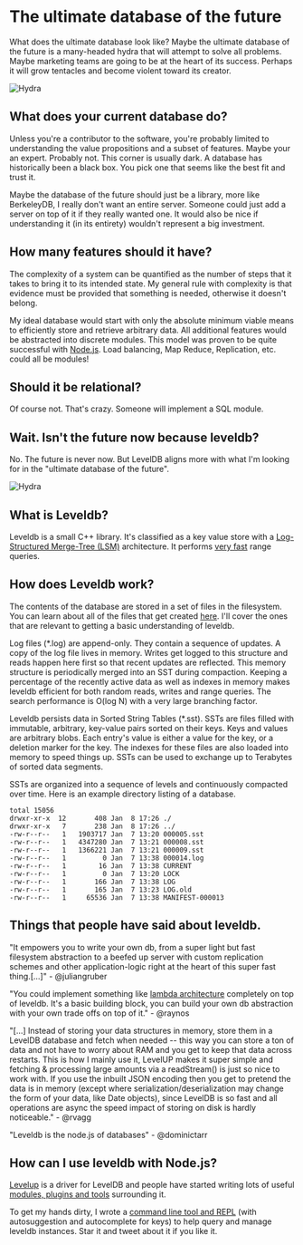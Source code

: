 # The ultimate database of the future
What does the ultimate database look like? Maybe the ultimate database of the future is a many-headed hydra that will attempt to solve all problems. Maybe marketing teams are going to be at the heart of its success. Perhaps it will grow tentacles and become violent toward its creator.

![Hydra](img/pictures/hydra.jpg)

## What does your current database do?
Unless you're a contributor to the software, you're probably limited to understanding the value propositions and a subset of features. Maybe your an expert. Probably not. This corner is usually dark. A database has historically been a black box. You pick one that seems like the best fit and trust it.

Maybe the database of the future should just be a library, more like BerkeleyDB, I really don't want an entire server. Someone could just add a server on top of it if they really wanted one. It would also be nice if understanding it (in its entirety) wouldn't represent a big investment.

## How many features should it have?
The complexity of a system can be quantified as the number of steps that it takes to bring it to its intended state. My general rule with complexity is that evidence must be provided that something is needed, otherwise it doesn't belong.

My ideal database would start with only the absolute minimum viable means to efficiently store and retrieve arbitrary data. All additional features would be abstracted into discrete modules. This model was proven to be quite successful with [Node.js][1337]. Load balancing, Map Reduce, Replication, etc. could all be modules!

## Should it be relational?
Of course not. That's crazy. Someone will implement a SQL module.

## Wait. Isn't the future now because leveldb?
No. The future is never now. But LevelDB aligns more with what I'm looking for in the "ultimate database of the future".

![Hydra](img/pictures/bucket.png)

## What is Leveldb? 
Leveldb is a small C++ library. It's classified as a key value store with a [Log-Structured Merge-Tree (LSM)][1234] architecture. It performs [very fast][1000] range queries.

## How does Leveldb work?
The contents of the database are stored in a set of files in the filesystem. You can learn about all of the files that get created [here][8080]. I'll cover the ones that are relevant to getting a basic understanding of leveldb.

Log files (*.log) are append-only. They contain a sequence of updates. A copy of the log file lives in memory. Writes get logged to this structure and reads happen here first so that recent updates are reflected. This memory structure is periodically merged into an SST during compaction. Keeping a percentage of the recently active data as well as indexes in memory makes leveldb efficient for both random reads, writes and range queries. The search performance is O(log N) with a very large branching factor.

Leveldb persists data in Sorted String Tables (*.sst). SSTs are files filled with immutable, arbitrary, key-value pairs sorted on their keys. Keys and values are arbitrary blobs. Each entry's value is either a value for the key, or a deletion marker for the key. The indexes for these files are also loaded into memory to speed things up. SSTs can be used to exchange up to Terabytes of sorted data segments.

SSTs are organized into a sequence of levels and continuously  compacted over time. Here is an example directory listing of a database.

```
total 15056
drwxr-xr-x  12       408 Jan  8 17:26 ./
drwxr-xr-x   7       238 Jan  8 17:26 ../
-rw-r--r--   1   1903717 Jan  7 13:20 000005.sst
-rw-r--r--   1   4347280 Jan  7 13:21 000008.sst
-rw-r--r--   1   1366221 Jan  7 13:21 000009.sst
-rw-r--r--   1         0 Jan  7 13:38 000014.log
-rw-r--r--   1        16 Jan  7 13:38 CURRENT
-rw-r--r--   1         0 Jan  7 13:20 LOCK
-rw-r--r--   1       166 Jan  7 13:38 LOG
-rw-r--r--   1       165 Jan  7 13:23 LOG.old
-rw-r--r--   1     65536 Jan  7 13:38 MANIFEST-000013
```

## Things that people have said about leveldb.
"It empowers you to write your own db, from a super light but fast filesystem abstraction to a beefed up server with custom replication schemes and other application-logic right at the heart of this super fast thing.[...]" - @juliangruber

"You could implement something like [lambda architecture][999] completely on top of leveldb. It's a basic building block, you can build your own db abstraction with your own trade offs on top of it." - @raynos

"[...] Instead of storing your data structures in memory, store them in a LevelDB database and fetch when needed -- this way you can store a ton of data and not have to worry about RAM and you get to keep that data across restarts. This is how I mainly use it, LevelUP makes it super simple and fetching & processing large amounts via a readStream() is just so nice to work with. If you use the inbuilt JSON encoding then you get to pretend the data is in memory (except where serialization/deserialization may change the form of your data, like Date objects), since LevelDB is so fast and all operations are async the speed impact of storing on disk is hardly noticeable." - @rvagg

"Leveldb is the node.js of databases" - @dominictarr

## How can I use leveldb with Node.js?
[Levelup][0] is a driver for LevelDB and people have started writing lots of useful [modules, plugins and tools][1] surrounding it.

To get my hands dirty, I wrote a [command line tool and REPL][33] (with autosuggestion and autocomplete for keys) to help query and manage leveldb instances. Star it and tweet about it if you like it.

[0]:https://github.com/rvagg/node-levelup
[1]:https://github.com/rvagg/node-levelup/wiki/Modules
[33]:https://github.com/hij1nx/lev
[1000]:http://highscalability.com/blog/2012/11/29/performance-data-for-leveldb-berkley-db-and-bangdb-for-rando.html
[1234]:http://staff.ustc.edu.cn/~jpq/paper/flash/1996-The%20Log-Structured%20Merge-Tree%20%28LSM-Tree%29.pdf
[666]:http://www.ics.uci.edu/~fielding/pubs/dissertation/rest_arch_style.htm
[999]:http://www.databasetube.com/database/big-data-lambda-architecture/
[1337]:http://nodejs.org/
[8080]:http://leveldb.googlecode.com/svn/trunk/doc/impl.html
